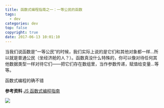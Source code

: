 ```yaml
---
title: 函数式编程指南之一：一等公民的函数
tags:
  - dev
categories: dev
top: false
copyright: true
date: 2017-06-13 10:01:10
---
```

当我们说函数是“一等公民”的时候，我们实际上说的是它们和其他对象都一样...所以就是普通公民（坐经济舱的人？）。函数真没什么特殊的，你可以像对待任何其他数据类型一样对待它们——把它们存在数组里，当作参数传递，赋值给变量...等等。
<!--more-->
函数式编程的确不错

**参考资料**
[JS 函数式编程指南](https://llh911001.gitbooks.io/mostly-adequate-guide-chinese/content/ch2.html#%E5%BF%AB%E9%80%9F%E6%A6%82%E8%A7%88)

![](http://static.zhyjor.com/wexin.png)
